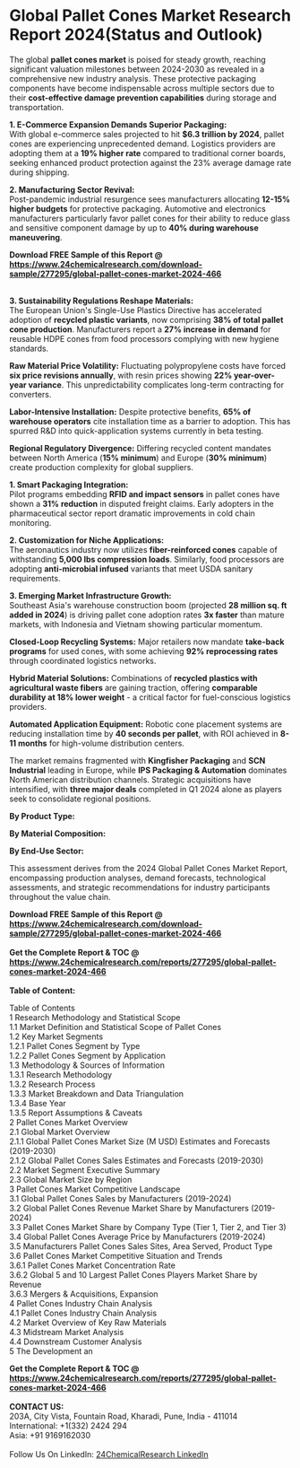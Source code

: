 <h1>Global Pallet Cones Market Research Report 2024(Status and Outlook)</h1><p>The global <strong>pallet cones market</strong> is poised for steady growth, reaching significant valuation milestones between 2024-2030 as revealed in a comprehensive new industry analysis. These protective packaging components have become indispensable across multiple sectors due to their <strong>cost-effective damage prevention capabilities</strong> during storage and transportation.</p><p><strong>1. E-Commerce Expansion Demands Superior Packaging:</strong><br>
With global e-commerce sales projected to hit <strong>$6.3 trillion by 2024</strong>, pallet cones are experiencing unprecedented demand. Logistics providers are adopting them at a <strong>19% higher rate</strong> compared to traditional corner boards, seeking enhanced product protection against the 23% average damage rate during shipping.</p><p><strong>2. Manufacturing Sector Revival:</strong><br>
Post-pandemic industrial resurgence sees manufacturers allocating <strong>12-15% higher budgets</strong> for protective packaging. Automotive and electronics manufacturers particularly favor pallet cones for their ability to reduce glass and sensitive component damage by up to <strong>40% during warehouse maneuvering</strong>.</p><div><b>Download FREE Sample of this Report @ 
            <a href="https://www.24chemicalresearch.com/download-sample/277295/global-pallet-cones-market-2024-466">
            https://www.24chemicalresearch.com/download-sample/277295/global-pallet-cones-market-2024-466</a></b></div><br><p><strong>3. Sustainability Regulations Reshape Materials:</strong><br>
The European Union's Single-Use Plastics Directive has accelerated adoption of <strong>recycled plastic variants</strong>, now comprising <strong>38% of total pallet cone production</strong>. Manufacturers report a <strong>27% increase in demand</strong> for reusable HDPE cones from food processors complying with new hygiene standards.</p><p><strong>Raw Material Price Volatility:</strong> Fluctuating polypropylene costs have forced <strong>six price revisions annually</strong>, with resin prices showing <strong>22% year-over-year variance</strong>. This unpredictability complicates long-term contracting for converters.</p><p><strong>Labor-Intensive Installation:</strong> Despite protective benefits, <strong>65% of warehouse operators</strong> cite installation time as a barrier to adoption. This has spurred R&amp;D into quick-application systems currently in beta testing.</p><p><strong>Regional Regulatory Divergence:</strong> Differing recycled content mandates between North America (<strong>15% minimum</strong>) and Europe (<strong>30% minimum</strong>) create production complexity for global suppliers.</p><p><strong>1. Smart Packaging Integration:</strong><br>
Pilot programs embedding <strong>RFID and impact sensors</strong> in pallet cones have shown a <strong>31% reduction</strong> in disputed freight claims. Early adopters in the pharmaceutical sector report dramatic improvements in cold chain monitoring.</p><p><strong>2. Customization for Niche Applications:</strong><br>
The aeronautics industry now utilizes <strong>fiber-reinforced cones</strong> capable of withstanding <strong>5,000 lbs compression loads</strong>. Similarly, food processors are adopting <strong>anti-microbial infused</strong> variants that meet USDA sanitary requirements.</p><p><strong>3. Emerging Market Infrastructure Growth:</strong><br>
Southeast Asia's warehouse construction boom (projected <strong>28 million sq. ft added in 2024</strong>) is driving pallet cone adoption rates <strong>3x faster</strong> than mature markets, with Indonesia and Vietnam showing particular momentum.</p><p><strong>Closed-Loop Recycling Systems:</strong> Major retailers now mandate <strong>take-back programs</strong> for used cones, with some achieving <strong>92% reprocessing rates</strong> through coordinated logistics networks.</p><p><strong>Hybrid Material Solutions:</strong> Combinations of <strong>recycled plastics with agricultural waste fibers</strong> are gaining traction, offering <strong>comparable durability at 18% lower weight</strong> - a critical factor for fuel-conscious logistics providers.</p><p><strong>Automated Application Equipment:</strong> Robotic cone placement systems are reducing installation time by <strong>40 seconds per pallet</strong>, with ROI achieved in <strong>8-11 months</strong> for high-volume distribution centers.</p><p>The market remains fragmented with <strong>Kingfisher Packaging</strong> and <strong>SCN Industrial</strong> leading in Europe, while <strong>IPS Packaging &amp; Automation</strong> dominates North American distribution channels. Strategic acquisitions have intensified, with <strong>three major deals</strong> completed in Q1 2024 alone as players seek to consolidate regional positions.</p><p><strong>By Product Type:</strong></p><p><strong>By Material Composition:</strong></p><p><strong>By End-Use Sector:</strong></p><p>This assessment derives from the 2024 Global Pallet Cones Market Report, encompassing production analyses, demand forecasts, technological assessments, and strategic recommendations for industry participants throughout the value chain.</p><div><b>Download FREE Sample of this Report @ 
            <a href="https://www.24chemicalresearch.com/download-sample/277295/global-pallet-cones-market-2024-466">
            https://www.24chemicalresearch.com/download-sample/277295/global-pallet-cones-market-2024-466</a></b></div><br><div><b>Get the Complete Report & TOC @ 
            <a href="https://www.24chemicalresearch.com/reports/277295/global-pallet-cones-market-2024-466">
            https://www.24chemicalresearch.com/reports/277295/global-pallet-cones-market-2024-466</a></b></div><br>
            <b>Table of Content:</b><p>Table of Contents<br />
1 Research Methodology and Statistical Scope<br />
1.1 Market Definition and Statistical Scope of Pallet Cones<br />
1.2 Key Market Segments<br />
1.2.1 Pallet Cones Segment by Type<br />
1.2.2 Pallet Cones Segment by Application<br />
1.3 Methodology & Sources of Information<br />
1.3.1 Research Methodology<br />
1.3.2 Research Process<br />
1.3.3 Market Breakdown and Data Triangulation<br />
1.3.4 Base Year<br />
1.3.5 Report Assumptions & Caveats<br />
2 Pallet Cones Market Overview<br />
2.1 Global Market Overview<br />
2.1.1 Global Pallet Cones Market Size (M USD) Estimates and Forecasts (2019-2030)<br />
2.1.2 Global Pallet Cones Sales Estimates and Forecasts (2019-2030)<br />
2.2 Market Segment Executive Summary<br />
2.3 Global Market Size by Region<br />
3 Pallet Cones Market Competitive Landscape<br />
3.1 Global Pallet Cones Sales by Manufacturers (2019-2024)<br />
3.2 Global Pallet Cones Revenue Market Share by Manufacturers (2019-2024)<br />
3.3 Pallet Cones Market Share by Company Type (Tier 1, Tier 2, and Tier 3)<br />
3.4 Global Pallet Cones Average Price by Manufacturers (2019-2024)<br />
3.5 Manufacturers Pallet Cones Sales Sites, Area Served, Product Type<br />
3.6 Pallet Cones Market Competitive Situation and Trends<br />
3.6.1 Pallet Cones Market Concentration Rate<br />
3.6.2 Global 5 and 10 Largest Pallet Cones Players Market Share by Revenue<br />
3.6.3 Mergers & Acquisitions, Expansion<br />
4 Pallet Cones Industry Chain Analysis<br />
4.1 Pallet Cones Industry Chain Analysis<br />
4.2 Market Overview of Key Raw Materials<br />
4.3 Midstream Market Analysis<br />
4.4 Downstream Customer Analysis<br />
5 The Development an</p><div><b>Get the Complete Report & TOC @ 
            <a href="https://www.24chemicalresearch.com/reports/277295/global-pallet-cones-market-2024-466">
            https://www.24chemicalresearch.com/reports/277295/global-pallet-cones-market-2024-466</a></b></div><br><b>CONTACT US:</b><br>
            203A, City Vista, Fountain Road, Kharadi, Pune, India - 411014<br>
            International: +1(332) 2424 294<br>
            Asia: +91 9169162030 <br><br>
            Follow Us On LinkedIn: <a href="https://www.linkedin.com/company/24chemicalresearch/">24ChemicalResearch LinkedIn</a>